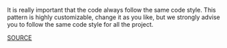 It is really important that the code always follow the same code style. This pattern is highly customizable, change it as you like, but we strongly advise you to follow the same code style for all the project.

[SOURCE](http://www.rubydoc.info/gems/rubocop/RuboCop/Cop/Style/BlockDelimiters)